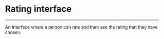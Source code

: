 # Rating interface
***
An Interface where a person can rate and then see the rating that they have chosen.
